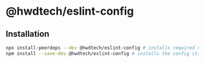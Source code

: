 # @hwdtech/eslint-config

## Installation

```bash
npx install-peerdeps --dev @hwdtech/eslint-config # installs required dependencies for eslint configuration
npm install --save-dev @hwdtech/eslint-config # installs the config itself
```
